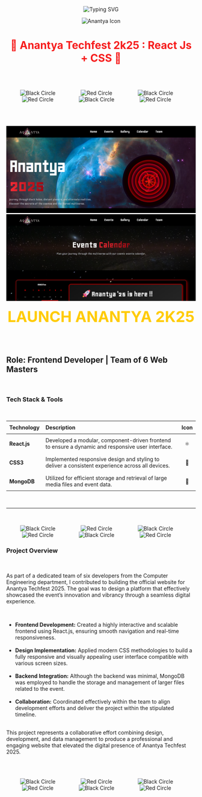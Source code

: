 

<!-- TITLE with Animated Typing Effect --> <p align="center"> <img src="https://readme-typing-svg.demolab.com?font=Fira+Code&pause=1000&color=F61C1C&center=true&vCenter=true&width=435&lines=Anantya+2k25+!;Get+Ready+for+Anantya+2K25;React+CSS" alt="Typing SVG" /> </p> <p align="center"> <img src="https://cdn-icons-png.flaticon.com/512/1055/1055646.png" width="100" alt="Anantya Icon" /></p> <h1 align="center" style="color:#F61C1C;">🚀 Anantya Techfest 2k25 :  React Js + CSS 🚀</h1>

<br>
<br>
<p align="center">
   <img src="https://www.iconsdb.com/icons/preview/black/circle-xxl.png" alt="Black Circle" width="30" style="margin: 0 20px;" />  &nbsp;&nbsp;&nbsp;&nbsp;&nbsp;
  <img src="https://www.iconsdb.com/icons/preview/red/circle-xxl.png" alt="Red Circle" width="30" style="margin: 0 20px;" />  &nbsp;&nbsp;&nbsp;&nbsp;&nbsp;
  <img src="https://www.iconsdb.com/icons/preview/black/circle-xxl.png" alt="Black Circle" width="30" style="margin: 0 20px;" />  &nbsp;&nbsp;&nbsp;&nbsp;&nbsp;
  <img src="https://www.iconsdb.com/icons/preview/red/circle-xxl.png" alt="Red Circle" width="30" style="margin: 0 20px;" />  &nbsp;&nbsp;&nbsp;&nbsp;&nbsp;
  <img src="https://www.iconsdb.com/icons/preview/black/circle-xxl.png" alt="Black Circle" width="30" style="margin: 0 20px;" />  &nbsp;&nbsp;&nbsp;&nbsp;&nbsp;
  <img src="https://www.iconsdb.com/icons/preview/red/circle-xxl.png" alt="Red Circle" width="30" style="margin: 0 20px;" />  &nbsp;&nbsp;&nbsp;&nbsp;&nbsp;
</p>


<br>
<br>

<p align="center">
   
  <img src="read-me-images/Screenshot 2025-05-22 134019.png" alt="Screenshot 2025-05-22 134019" />
  
  <img src="read-me-images/Screenshot 2025-05-22 134043.png" alt="Screenshot 2025-05-22 134043" />
  
</p>






<p align="center">
  <a href="https://anantya-2-k25.vercel.app" target="_blank" rel="noopener noreferrer" 
     style="text-decoration:none; font-weight:bold; font-size:2.5rem; color:#ffcb05;">
     <strong>LAUNCH ANANTYA 2K25</strong> 
  </a>
</p>
 <br>



 <br>

<h2>Role: Frontend Developer | Team of 6 Web Masters</h2>

<br>

<h3>Tech Stack & Tools</h3>
<br>
<table align="center">
  <thead>
    <tr>
      <th style="text-align:left; padding: 8px;">Technology</th>
      <th style="text-align:left; padding: 8px;">Description</th>
      <th style="text-align:center; padding: 8px;">Icon</th>
    </tr>
  </thead>
  <tbody>
    <tr>
      <td style="padding: 8px;"><strong>React.js</strong></td>
      <td style="padding: 8px;">Developed a modular, component-driven frontend to ensure a dynamic and responsive user interface.</td>
      <td style="text-align:center; padding: 8px;">⚛️</td>
    </tr>
    <tr>
      <td style="padding: 8px;"><strong>CSS3</strong></td>
      <td style="padding: 8px;">Implemented responsive design and styling to deliver a consistent experience across all devices.</td>
      <td style="text-align:center; padding: 8px;">🎨</td>
    </tr>
    <tr>
      <td style="padding: 8px;"><strong>MongoDB</strong></td>
      <td style="padding: 8px;">Utilized for efficient storage and retrieval of large media files and event data.</td>
      <td style="text-align:center; padding: 8px;">🍃</td>
    </tr>
  </tbody>
</table>

<br>
<hr/>

<br>

<p align="center">
   <img src="https://www.iconsdb.com/icons/preview/black/circle-xxl.png" alt="Black Circle" width="30" style="margin: 0 20px;" />  &nbsp;&nbsp;&nbsp;&nbsp;&nbsp;
  <img src="https://www.iconsdb.com/icons/preview/red/circle-xxl.png" alt="Red Circle" width="30" style="margin: 0 20px;" />  &nbsp;&nbsp;&nbsp;&nbsp;&nbsp;
  <img src="https://www.iconsdb.com/icons/preview/black/circle-xxl.png" alt="Black Circle" width="30" style="margin: 0 20px;" />  &nbsp;&nbsp;&nbsp;&nbsp;&nbsp;
  <img src="https://www.iconsdb.com/icons/preview/red/circle-xxl.png" alt="Red Circle" width="30" style="margin: 0 20px;" />  &nbsp;&nbsp;&nbsp;&nbsp;&nbsp;
  <img src="https://www.iconsdb.com/icons/preview/black/circle-xxl.png" alt="Black Circle" width="30" style="margin: 0 20px;" />  &nbsp;&nbsp;&nbsp;&nbsp;&nbsp;
  <img src="https://www.iconsdb.com/icons/preview/red/circle-xxl.png" alt="Red Circle" width="30" style="margin: 0 20px;" />  &nbsp;&nbsp;&nbsp;&nbsp;&nbsp;
</p>

<h3>Project Overview</h3>
<br>
<p>
  As part of a dedicated team of six developers from the Computer Engineering department, I contributed to building the official website for Anantya Techfest 2025. The goal was to design a platform that effectively showcased the event’s innovation and vibrancy through a seamless digital experience.
</p>
<br>
<ul>
  <li><strong>Frontend Development:</strong> Created a highly interactive and scalable frontend using React.js, ensuring smooth navigation and real-time responsiveness.</li>
  <br>
  <li><strong>Design Implementation:</strong> Applied modern CSS methodologies to build a fully responsive and visually appealing user interface compatible with various screen sizes.</li>
  <br>
  <li><strong>Backend Integration:</strong> Although the backend was minimal, MongoDB was employed to handle the storage and management of larger files related to the event.</li>
  <br>
  <li><strong>Collaboration:</strong> Coordinated effectively within the team to align development efforts and deliver the project within the stipulated timeline.</li>
  <br>
</ul>

<p>
  This project represents a collaborative effort combining design, development, and data management to produce a professional and engaging website that elevated the digital presence of Anantya Techfest 2025.
</p>

<br>
<br>

<p align="center">
   <img src="https://www.iconsdb.com/icons/preview/black/circle-xxl.png" alt="Black Circle" width="30" style="margin: 0 20px;" />  &nbsp;&nbsp;&nbsp;&nbsp;&nbsp;
  <img src="https://www.iconsdb.com/icons/preview/red/circle-xxl.png" alt="Red Circle" width="30" style="margin: 0 20px;" />  &nbsp;&nbsp;&nbsp;&nbsp;&nbsp;
  <img src="https://www.iconsdb.com/icons/preview/black/circle-xxl.png" alt="Black Circle" width="30" style="margin: 0 20px;" />  &nbsp;&nbsp;&nbsp;&nbsp;&nbsp;
  <img src="https://www.iconsdb.com/icons/preview/red/circle-xxl.png" alt="Red Circle" width="30" style="margin: 0 20px;" />  &nbsp;&nbsp;&nbsp;&nbsp;&nbsp;
  <img src="https://www.iconsdb.com/icons/preview/black/circle-xxl.png" alt="Black Circle" width="30" style="margin: 0 20px;" />  &nbsp;&nbsp;&nbsp;&nbsp;&nbsp;
  <img src="https://www.iconsdb.com/icons/preview/red/circle-xxl.png" alt="Red Circle" width="30" style="margin: 0 20px;" />  &nbsp;&nbsp;&nbsp;&nbsp;&nbsp;
</p>











